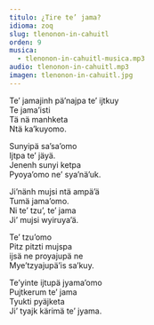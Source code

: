 ```yaml
---
titulo: ¿Tire te’ jama?
idioma: zoq
slug: tlenonon-in-cahuitl
orden: 9
musica: 
  - tlenonon-in-cahuitl-musica.mp3
audio: tlenonon-in-cahuitl.mp3
imagen: tlenonon-in-cahuitl.jpg
---
```


Te’ jamajinh pä’najpa te’ ijtkuy<br>
Te jama’isti<br>
Tä nä manhketa<br>
Ntä ka’kuyomo.<br>

Sunyipä sa’sa’omo<br>
Ijtpa te’ jäyä.<br>
Jenenh sunyi ketpa<br>
Pyoya’omo ne’ sya’nä’uk.<br>

Ji’nänh mujsi ntä ampä’ä<br>
Tumä jama’omo.<br>
Ni te’ tzu’, te’ jama<br>
Ji’ mujsi wyiruya’ä.<br>

Te’ tzu’omo<br>
Pitz pitzti mujspa<br>
ijsä ne proyajupä ne<br>
Mye’tzyajupä’is sa’kuy.<br>

Te’yinte ijtupä jyama’omo<br>
Pujtkerum te’ jama<br>
Tyukti pyäjketa<br>
Ji’ tyajk kärimä te’ jyama.<br>
